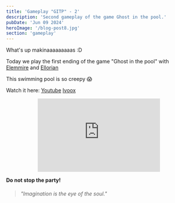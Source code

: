 ```yaml
---
title: 'Gameplay "GITP" - 2'
description: 'Second gameplay of the game Ghost in the pool.'
pubDate: 'Jun 09 2024'
heroImage: '/blog-post8.jpg'
section: 'gameplay'
---
```


What's up makinaaaaaaaaas :D

Today we play the first ending of the game "Ghost in the pool" with <a href="https://www.instagram.com/elemmire1988?utm_source=qr&igsh=MWgwcm84ZmxwaDVmYQ%3D%3D" target="_blank">Elemmire</a> and <a href="https://www.ellorian.es" target="_blank">Ellorian</a> 

This swimming pool is so creepy &#128561;

Watch it here:
<a href="https://www.youtube.com/watch?v=sxJEM7behxk" target="_blank">Youtube</a>
<a href="https://go.ivoox.com/rf/129987697" target="_blank">Ivoox</a>

<p align="center">
    <iframe width="66%" height="200vh" src="https://www.youtube.com/embed/sxJEM7behxk?si=sEo5r-mz-7jyTa_E" title="YouTube video player" frameborder="0" allow="accelerometer; autoplay; clipboard-write; encrypted-media; gyroscope; picture-in-picture; web-share" referrerpolicy="strict-origin-when-cross-origin" allowfullscreen></iframe>
</p>

**Do not stop the party!**

> ###### "Imagination is the eye of the soul."

